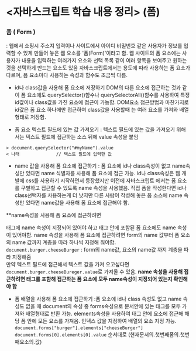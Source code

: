 # <자바스크립트 학습 내용 정리> (폼)
### 폼 ( Form )
: 웹에서 쇼핑시 주소지 입력이나 사이트에서 아이디 비밀번호 같은 사용자가 정보를 입력할 수 있게 만들어 놓은 웹 요소를 '폼(Form)'이라고 함.
웹 사이트의 폼 요소에는 사용자가 내용을 입력하는 여러가지 요소와 선택 목록 같이 여러 항목을 보여주고 원하는 것을 선택하게 만드는 요소도 있음
자바스크립트에서는 용도에 따라 사용하는 폼 요소가 다르며, 폼 요소마다 사용하는 속성과 함수도 조금씩 다름.

- id나 class값을 사용해 폼 요소에 저장하기 
DOM의 다른 요소에 접근하는 것과 같이 폼 요소에도 querySelector()함수나 querySelectorAll()함수를 사용하여 특정 id값이나 class값을 가진 요소에 접근이 가능함. DOM요소 접근방법과 마찬가지로 id값은 폼 요소 하나에만 접근하며 class값을 사용할때 는 여러 요소를 가져와 배열 형태로 저장함.

- 폼 요소 텍스트 필드에 있는 값 가져오기 : 텍스트 필드에 있는 값을 가져오기 위해서는 텍스트 필드에 접근하는 소스 뒤에 value 속성을 붙임
```
> document.querySelector("#myName").value   
< 나태              // 텍스트 필드에 입력한 값
```

- name 값을 사용해 폼 요소에 접근하기
: 폼 요소에 id나 class속성이 없고 name속성만 있다면 name 식별자를 사용해 폼 요소에 접근 가능. id나 class속성은 웹 개발에 css를 사용하기 시작하면서 등장했지만 이전에 자바스크립트 에서는 폼 요소를 구별하고 접근할 수 있도록 name 속성을 사용했음. 직접 폼을 작성한다면 id나 class선택자를 사용하는게 더 낫지만 다른 사람이 작성해 놓은 폼 소스에 name 속성만 있다면 name값을 사용해 폼 요소에 접근해야 함.

**name속성을 사용해 폼 요소에 접근하려면 <Form> 태그에 name 속성이 지정되어 있어야 하고 <Form>태그 안에 포함된 폼 요소에도 name 속성이 있어야함. name 속성을 사용해 폼 요소에 접근하려면 form의 name 값부터 폼 요소의 name 값까지 계층을 따라 하나씩 지정해 줘야함.
 `document.burger.cheeseBurger`  : form의 name값, 요소의 name값 까지 계층을 따라 지정해줌  
만약 텍스트 필드에 접근해서 텍스트 값을 가져 오고싶다면 `document.burger.cheeseBureger.value`로 가져올 수 있음.
**name 속성을 사용해 접근하려면 <form>태그를 포함해 접근하는 폼 요소에 모두 name속성이 지정되어 있는지 확인해야 함**

- 폼 배열을 사용해 폼 요소에 접근하기 
:폼 요소에 id나 class 속성도 없고 name 속성도 없을 때 document의 속성 중 forms속성으로 문서안에 있는 <form>태그를 모두 가져와 배열형태로 반환 가능.
elements속성을 사용하여 <form>태그 안에 요소에 접근해 해당 폼 안에 모든 요소를 가져옴. 인덱스 값을 지정하여 배열의 요소 지정 가능.
`document.forms["burger"].elements["cheeseBurger"]` 
`document.forms[0].elements[0].value` 순서대로 (현재문서의.첫번째폼의.첫번째요소의.값) 



